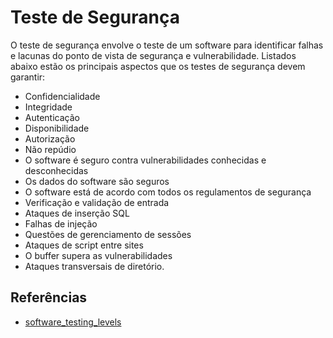 # Teste de Segurança

O teste de segurança envolve o teste de um software para identificar falhas e lacunas do ponto de vista de segurança e vulnerabilidade. Listados abaixo estão os principais aspectos que os testes de segurança devem garantir:

- Confidencialidade
- Integridade
- Autenticação
- Disponibilidade
- Autorização
- Não repúdio
- O software é seguro contra vulnerabilidades conhecidas e desconhecidas
- Os dados do software são seguros
- O software está de acordo com todos os regulamentos de segurança
- Verificação e validação de entrada
- Ataques de inserção SQL
- Falhas de injeção
- Questões de gerenciamento de sessões
- Ataques de script entre sites
- O buffer supera as vulnerabilidades
- Ataques transversais de diretório.

## Referências

- [software_testing_levels](https://www.tutorialspoint.com/software_testing/software_testing_levels.htm)
